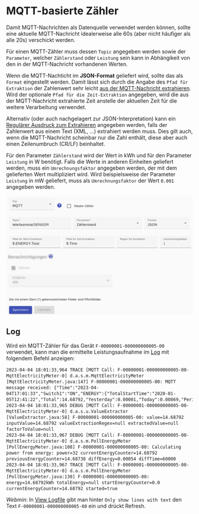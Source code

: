 # MQTT-basierte Zähler

Damit MQTT-Nachrichten als Datenquelle verwendet werden können, sollte eine aktuelle MQTT-Nachricht idealerweise alle 60s (aber nicht häufiger als alle 20s) verschickt werden.

Für einen MQTT-Zähler muss dessen `Topic` angegeben werden sowie der `Parameter`, welcher `Zählerstand` oder `Leistung` sein kann in Abhängikeit von den in der MQTT-Nachricht vorhandenen Werten.

Wenn die MQTT-Nachticht im **JSON-Format** geliefert wird, sollte das als `Format` eingestellt werden. Damit lässt sich durch die Angabe des `Pfad für Extraktion` der Zahlenwert sehr leicht [aus der MQTT-Nachricht extrahieren](ValueExtraction_DE.md). Wird der optionale `Pfad für die Zeit-Extraktion` angegeben, wird die aus der MQTT-Nachricht extrahierte Zeit anstelle der aktuellen Zeit für die weitere Verarbeitung verwendet.

Alternativ (oder auch nachgelagert zur JSON-Interpretation) kann ein [Regulärer Ausdruck zum Extrahieren](ValueExtraction_DE.md) angegeben werden, falls der Zahlenwert aus einem Text (XML, ...) extrahiert werden muss. Dies gilt auch, wenn die MQTT-Nachricht scheinbar nur die Zahl enthält, diese aber auch einen Zeilenumbruch (CR/LF) beinhaltet.

Für den Parameter `Zählerstand` wird der Wert in kWh und für den Parameter `Leistung` in W benötigt. Falls die Werte in anderen Einheiten geliefert werden, muss ein `Umrechnungsfaktor` angegeben werden, der mit dem gelieferten Wert multipliziert wird. Wird beispielsweise der Parameter `Leistung` in mW geliefert, muss als `Umrechnungsfaktor` der Wert `0.001` angegeben werden.

![MQTT-basierter Zähler](../pics/fe/MqttMeter_DE.png)

## Log
Wird ein MQTT-Zähler für das Gerät `F-00000001-000000000005-00` verwendet, kann man die ermittelte Leistungsaufnahme im [Log](Logging_DE.md) mit folgendem Befehl anzeigen:

```console
2023-04-04 18:01:33,964 TRACE [MQTT Call: F-00000001-000000000005-00-MqttElectricityMeter-0] d.a.s.m.MqttElectricityMeter [MqttElectricityMeter.java:147] F-00000001-000000000005-00: MQTT message received: {"Time":"2023-04-04T17:01:33","Switch1":"ON","ENERGY":{"TotalStartTime":"2020-01-05T12:41:22","Total":14.68792,"Yesterday":0.00001,"Today":0.00869,"Period":1,"Power":32,"ApparentPower":35,"ReactivePower":16,"Factor":0.89,"Voltage":238,"Current":0.148}}
2023-04-04 18:01:33,965 DEBUG [MQTT Call: F-00000001-000000000005-00-MqttElectricityMeter-0] d.a.s.u.ValueExtractor [ValueExtractor.java:58] F-00000001-000000000005-00: value=14.68792 inputValue=14.68792 valueExtractionRegex=null extractedValue=null factorToValue=null
2023-04-04 18:01:33,967 DEBUG [MQTT Call: F-00000001-000000000005-00-MqttElectricityMeter-0] d.a.s.m.PollEnergyMeter [PollEnergyMeter.java:108] F-00000001-000000000005-00: Calculating power from energy: power=32 currentEnergyCounter=14.68792 previousEnergyCounter=14.68738 diffEnergy=0.00054 diffTime=60000
2023-04-04 18:01:33,967 TRACE [MQTT Call: F-00000001-000000000005-00-MqttElectricityMeter-0] d.a.s.m.PollEnergyMeter [PollEnergyMeter.java:130] F-00000001-000000000005-00: energy=14.68792kWh totalEnergy=null startEnergyCounter=0.0 currentEnergyCounter=14.68792 started=true
```

*Webmin*: In [View Logfile](Logging_DE.md#user-content-webmin-logs) gibt man hinter `Only show lines with text` den Text `F-00000001-000000000005-00` ein und drückt Refresh.
